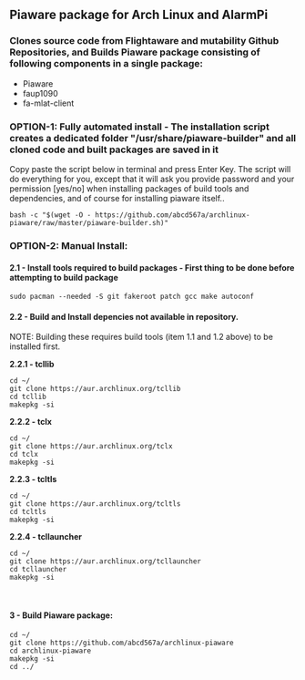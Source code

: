 ## Piaware package for Arch Linux and AlarmPi
### Clones source code from Flightaware and mutability Github Repositories, and Builds Piaware package consisting of following components in a single package:</br>
- Piaware
- faup1090
- fa-mlat-client

### OPTION-1: Fully automated install - The installation script creates a dedicated folder "/usr/share/piaware-builder" and all cloned code and built packages are saved in it
Copy paste the script below in terminal and press Enter Key. The script will do everything for you, except that it will ask you provide password and your permission [yes/no] when installing packages of build tools and dependencies, and of course for installing piaware itself..

```
bash -c "$(wget -O - https://github.com/abcd567a/archlinux-piaware/raw/master/piaware-builder.sh)"  

```

### OPTION-2: Manual Install:

#### 2.1 - Install tools required to build packages - First thing to be done before attempting to build package </br>
`sudo pacman --needed -S git fakeroot patch gcc make autoconf `


#### 2.2 - Build and Install depencies not available in repository.</br>
NOTE: Building these requires build tools (item 1.1 and 1.2 above) to be installed first.</br>

**2.2.1 - tcllib** </br>
```
cd ~/
git clone https://aur.archlinux.org/tcllib  
cd tcllib  
makepkg -si  
```

**2.2.2 - tclx** </br>

```
cd ~/
git clone https://aur.archlinux.org/tclx  
cd tclx  
makepkg -si  
```

**2.2.3 - tcltls** </br>
```
cd ~/
git clone https://aur.archlinux.org/tcltls  
cd tcltls  
makepkg -si  
```

**2.2.4 - tcllauncher** </br>
```
cd ~/
git clone https://aur.archlinux.org/tcllauncher  
cd tcllauncher  
makepkg -si  
```
</br>

#### 3 - Build Piaware package: </br>

```
cd ~/
git clone https://github.com/abcd567a/archlinux-piaware   
cd archlinux-piaware   
makepkg -si  
cd ../  
```

